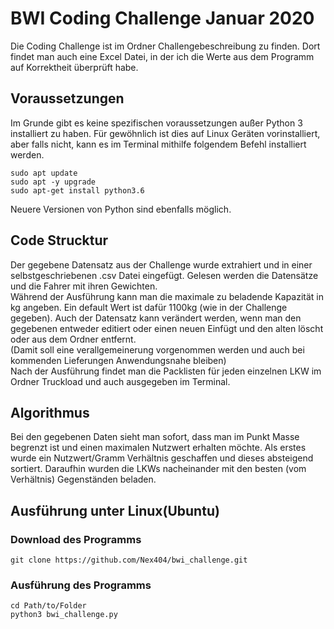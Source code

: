 # BWI Coding Challenge Januar 2020
Die Coding Challenge ist im Ordner Challengebeschreibung zu finden. Dort findet man auch eine Excel Datei, in der ich die Werte aus dem Programm auf Korrektheit überprüft habe.

## Voraussetzungen
Im Grunde gibt es keine spezifischen voraussetzungen außer Python 3 installiert zu haben. Für gewöhnlich ist dies auf Linux Geräten vorinstalliert, aber falls nicht, kann es im Terminal mithilfe folgendem Befehl installiert werden.
```
sudo apt update
sudo apt -y upgrade
sudo apt-get install python3.6
``` 
Neuere Versionen von Python sind ebenfalls möglich.

## Code Strucktur
Der gegebene Datensatz aus der Challenge wurde extrahiert und in einer selbstgeschriebenen .csv Datei eingefügt. Gelesen werden die Datensätze und die Fahrer mit ihren Gewichten.   
Während der Ausführung kann man die maximale zu beladende Kapazität in kg angeben. Ein default Wert ist dafür 1100kg (wie in der Challenge gegeben). Auch der Datensatz kann verändert werden, wenn man den gegebenen entweder editiert oder einen neuen Einfügt und den alten löscht oder aus dem Ordner entfernt.   
(Damit soll eine verallgemeinerung vorgenommen werden und auch bei kommenden Lieferungen Anwendungsnahe bleiben)   
Nach der Ausführung findet man die Packlisten für jeden einzelnen LKW im Ordner Truckload und auch ausgegeben im Terminal.

## Algorithmus
Bei den gegebenen Daten sieht man sofort, dass man im Punkt Masse begrenzt ist und einen maximalen Nutzwert erhalten möchte. Als erstes wurde ein Nutzwert/Gramm Verhältnis geschaffen und dieses absteigend sortiert. Daraufhin wurden die LKWs nacheinander mit den besten (vom Verhältnis) Gegenständen beladen. 

## Ausführung unter Linux(Ubuntu)
### Download des Programms
```
git clone https://github.com/Nex404/bwi_challenge.git
```
### Ausführung des Programms
```
cd Path/to/Folder
python3 bwi_challenge.py
```